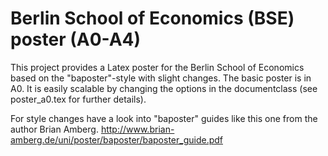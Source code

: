 # Berlin School of Economics (BSE) poster (A0-A4)
This project provides a Latex poster for the Berlin School of Economics based on the "baposter"-style with slight changes.
The basic poster is in A0. It is easily scalable by changing the options in the documentclass (see poster_a0.tex for further details).

For style changes have a look into "baposter" guides like this one from the author Brian Amberg.
http://www.brian-amberg.de/uni/poster/baposter/baposter_guide.pdf
